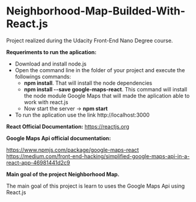 # Neighborhood-Map-Builded-With-React.js
Project realized during the Udacity Front-End Nano Degree course.

**__Requeriments to run the aplication:__**
- Download and install node.js
- Open the command line in the folder of your project and execute the followings commands:
  - **npm install**. That will install the node dependencies
  - **npm install --save google-maps-react**. This command will install the node module Google Maps that will made the aplication able to work with react.js
  - Now start the server -> **npm start**
- To run the aplication use the link http://localhost:3000

**React Official Documentation:** https://reactjs.org

**Google Maps Api official documentation:**

https://www.npmjs.com/package/google-maps-react
https://medium.com/front-end-hacking/simplified-google-maps-api-in-a-react-app-46981441d2c9


**__Main goal of the project Neighborhood Map.__**

The main goal of this project is learn to uses the Google Maps Api using React.js
